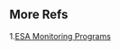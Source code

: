 
## More Refs
1.[ESA Monitoring Programs](https://www.epa.gov/cyanohabs/state-habs-monitoring-programs-and-resources)
